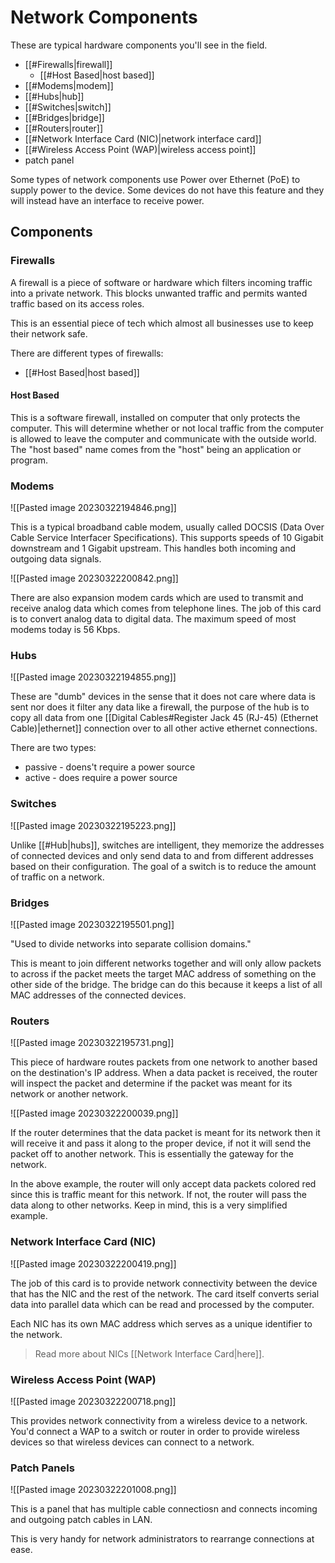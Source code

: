 # Network Components

These are typical hardware components you'll see in the field.

- [[#Firewalls|firewall]]
	- [[#Host Based|host based]]
- [[#Modems|modem]]
- [[#Hubs|hub]]
- [[#Switches|switch]]
- [[#Bridges|bridge]]
- [[#Routers|router]]
- [[#Network Interface Card (NIC)|network interface card]]
- [[#Wireless Access Point (WAP)|wireless access point]]
- patch panel

Some types of network components use Power over Ethernet (PoE) to supply power to the device. Some devices do not have this feature and they will instead have an interface to receive power.

## Components

### Firewalls

A firewall is a piece of software or hardware which filters incoming traffic into a private network. This blocks unwanted traffic and permits wanted traffic based on its access roles.

This is an essential piece of tech which almost all businesses use to keep their network safe.

There are different types of firewalls:

- [[#Host Based|host based]]

#### Host Based

This is a software firewall, installed on computer that only protects the computer. This will determine whether or not local traffic from the computer is allowed to leave the computer and communicate with the outside world. The "host based" name comes from the "host" being an application or program.

### Modems

![[Pasted image 20230322194846.png]]

This is a typical broadband cable modem, usually called DOCSIS (Data Over Cable Service Interfacer Specifications). This supports speeds of 10 Gigabit downstream and 1 Gigabit upstream. This handles both incoming and outgoing data signals.

![[Pasted image 20230322200842.png]]

There are also expansion modem cards which are used to transmit and receive analog data which comes from telephone lines. The job of this card is to convert analog data to digital data. The maximum speed of most modems today is 56 Kbps.

### Hubs

![[Pasted image 20230322194855.png]]

These are "dumb" devices in the sense that it does not care where data is sent nor does it filter any data like a firewall, the purpose of the hub is to copy all data from one [[Digital Cables#Register Jack 45 (RJ-45) (Ethernet Cable)|ethernet]] connection over to all other active ethernet connections.

There are two types:

- passive - doens't require a power source
- active - does require a power source

### Switches

![[Pasted image 20230322195223.png]]

Unlike [[#Hub|hubs]], switches are intelligent, they memorize the addresses of connected devices and only send data to and from different addresses based on their configuration. The goal of a switch is to reduce the amount of traffic on a network.

### Bridges

![[Pasted image 20230322195501.png]]

"Used to divide networks into separate collision domains."

This is meant to join different networks together and will only allow packets to across if the packet meets the target MAC address of something on the other side of the bridge. The bridge can do this because it keeps a list of all MAC addresses of the connected devices.

### Routers

![[Pasted image 20230322195731.png]]

This piece of hardware routes packets from one network to another based on the destination's IP address. When a data packet is received, the router will inspect the packet and determine if the packet was meant for its network or another network.

![[Pasted image 20230322200039.png]]

If the router determines that the data packet is meant for its network then it will receive it and pass it along to the proper device, if not it will send the packet off to another network. This is essentially the gateway for the network.

In the above example, the router will only accept data packets colored red since this is traffic meant for this network. If not, the router will pass the data along to other networks. Keep in mind, this is a very simplified example.

### Network Interface Card (NIC)

![[Pasted image 20230322200419.png]]

The job of this card is to provide network connectivity between the device that has the NIC and the rest of the network. The card itself converts serial data into parallel data which can be read and processed by the computer.

Each NIC has its own MAC address which serves as a unique identifier to the network.

>Read more about NICs [[Network Interface Card|here]].

### Wireless Access Point (WAP)

![[Pasted image 20230322200718.png]]

This provides network connectivity from a wireless device to a network. You'd connect a WAP to a switch or router in order to provide wireless devices so that wireless devices can connect to a network.

### Patch Panels

![[Pasted image 20230322201008.png]]

This is a panel that has multiple cable connectiosn and connects incoming and outgoing patch cables in LAN.

This is very handy for network administrators to rearrange connections at ease.
